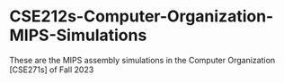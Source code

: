 # CSE212s-Computer-Organization-MIPS-Simulations
These are the MIPS assembly simulations in the Computer Organization [CSE271s] of Fall 2023
